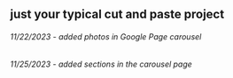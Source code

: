 ## just your typical cut and paste project
###### 11/22/2023 - added photos in Google Page carousel
###### 11/25/2023 - added sections in the carousel page